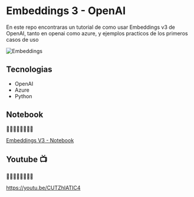 # Embeddings 3 - OpenAI

En este repo encontraras un tutorial de como usar Embeddings v3 de OpenAI, tanto en openai como azure, y ejemplos practicos de los primeros casos de uso

![Embeddings](https://cdn.openai.com/new-and-improved-embedding-model/draft-20221214a/vectors-2.svg)

## Tecnologias

- OpenAI
- Azure
- Python

## Notebook
🔽🔽🔽🔽🔽🔽🔽🔽 

[Embeddings V3 - Notebook](Embeddings_3_OpenAI.ipynb)


## Youtube 📺
🔽🔽🔽🔽🔽🔽🔽🔽 

https://youtu.be/CUTZhIATIC4
